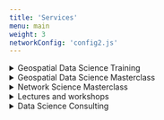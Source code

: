 ```yaml
---
title: 'Services'
menu: main
weight: 3
networkConfig: 'config2.js'
---
```


<div class="services">
  <details class="service">
    <summary class="service__title">Geospatial Data Science Training</summary>
    <p class="service__description">With a track record of client projects, from innovative startups to major corporations, Milan has become a recognized figure in geospatial data. He regularly published Geospatial Python tutorials for Towards Data Science and is a top voice in data science and GIS on LinkedIn. Leveraging this extensive experience, Milan now offers a comprehensive 8-hour course on geospatial data science. This program is specifically tailored to provide a general overview and hands-on technical experience on the modern stack of geospatial data science using Python.</p>
    <p><br>
    <p>Day 1: Introduction to Geospatial Analytics with Python<br>
    - Overview of geospatial data science<br>
    - Introduction to Python for geospatial analysis<br>
    - Hands-on exercises: Working with geospatial libraries in Python</p>
    <p>Day 2: Spatial Data Visualization and Exploration<br>
    Data visualization techniques for spatial data<br>
    Exploratory data analysis (EDA) for geospatial datasets<br>
    Practical session: Creating interactive maps with Python</p>
    <p>Day 3: Spatial Data Processing and Analysis<br>
    Advanced spatial data processing techniques<br>
    Spatial querying and analysis<br>
    Case studies and practical examples</p>
    <p>Day 4: Geospatial Machine Learning<br>
    Introduction to machine learning for geospatial data<br>
    Feature engineering for spatial datasets<br>
    Hands-on workshop: Building predictive models with geospatial data</p>
    <p>Day 5: Geospatial Applications and Future Trends<br>
    Real-world applications of geospatial analytics<br>
    Emerging trends and technologies in geospatial data science<br>
    Q&A and discussion session</p>
    <p>Technical Details:</p>
    <p>Location: Budapest, Hungary<br>
    Venue: [Provide Venue Name/Address]<br>
    Time: [Insert Start Time and End Time for Each Day]<br>
    Dates: [Insert Course Dates]</p></p>
    <a class="service__contact button" href="../contact#geospatial-data-science-training">Ask for details</a>
  </details>
  <details class="service">
    <summary class="service__title">Geospatial Data Science Masterclass</summary>
    <p class="service__description">Are you interested in leveling up your geospatial skills, from data cleaning to map visualizations? Milan has been working with geospatial data for over five years, including start-ups, governmental, and consulting projects. He is now ready to share his insights and best practices during his one-on-one masterclasses!</p>
    <a class="service__contact button" href="../contact#geospatial-data-science-masterclass">Ask for details</a>
  </details>
  <details class="service">
    <summary class="service__title">Network Science Masterclass</summary>
    <p class="service__description">Do you want to understand complex systems, from legal tech to HR, or simply create powerful network visualizations of your data? Now is the chance to learn from an expert who had his networks from GQ to the New York Times in Milan's limited one-on-one masterclasses!</p>
    <a class="service__contact button" href="../contact#network-science-masterclass">Ask for details</a>
  </details>
  <details class="service">
    <summary class="service__title">Lectures and workshops</summary>
    <p class="service__description">Milan has been a lecturer and keynote speaker at events for years, both in academia and the private sector - now you can invite him to your event covering various areas of data science and its applications, particularly network science and geospatial data analytics. For references, please visit the <a href="../appearances">Appearances</a> section. </p>
    <a class="service__contact button" href="../contact#lecture-workshop">Ask for details</a>
  </details>
  <details class="service">
    <summary class="service__title">Data Science Consulting</summary>
    <p class="service__description">Milan and his team have been working with clients at all scales, from start-ups to global corporations, in numerous industry segments,  from consulting to fintech. Their expertise cover i) building data science teams from conducting interviews to organizing workflows, ii) designing user-friendly digital products utilizing large-scale data and AI, and iii) tackling a wide range of data-related problems using geospatial data science, network science, natural language processing, machine learning, and many more.</p>
    <a class="service__contact button" href="../contact#data-science-consulting">Ask for details</a>
  </details>
</div>
